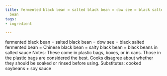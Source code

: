```yaml
---
title: fermented black bean = salted black bean = dow see = black salted fermented
  bean
tags:
- ingredient

---
```

fermented black bean = salted black bean = dow see = black salted fermented bean = Chinese black bean = salty black bean = black beans in salted sauce Notes: These come in plastic bags, boxes, or in cans. Those in the plastic bags are considered the best. Cooks disagree about whether they should be soaked or rinsed before using. Substitutes: cooked soybeans + soy sauce
